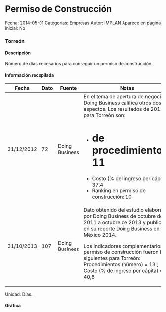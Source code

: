Permiso de Construcción
=====

Fecha: 2014-05-01
Categorías: Empresas
Autor: IMPLAN
Aparece en pagina inicial: No

### Torreón

#### Descripción

Número de días necesarios para conseguir un permiso de construcción.

<!-- break -->

#### Información recopilada

<table class="table table-hover table-bordered matriz">
  <thead>
    <tr><th>Fecha</th><th>Dato</th><th>Fuente</th><th>Notas</th></tr>
  </thead>
  <tbody>
    <tr><td class="centrado">31/12/2012</td><td class="derecha">72</td><td>Doing Business</td><td>En el tema de apertura de negocio Doing Business califica otros dos aspectos. Los resultados de 2012 para Torreón son: 

- # de procedimientos: 11
- Costo (% del ingreso per cápita): 37.4 
- Ranking en permiso de construcción: 10</td></tr>
    <tr><td class="centrado">31/10/2013</td><td class="derecha">107</td><td>Doing Business</td><td>Dato obtenido del estudio elaborado por Doing Business de octubre de 2011 a octubre de 2013 y publicado en su reporte Doing Business en México 2014. 

Los Indicadores complementarios en permiso de construcción fueron los siguientes para Torreón: 
Procedimientos (número) = 13 ; 
Costo (% de ingreso per cápita) = 40,6</td></tr>
  </tbody>
</table>

Unidad: Días.

#### Gráfica

<div id="Morrisnrhhqyrb" class="grafica"></div>
  <script>
  new Morris.Line({
    element: 'Morrisnrhhqyrb',
    data: [
      { fecha: '2012-12-31', dato: 72 },
      { fecha: '2013-10-31', dato: 107 }
    ],
    xkey: 'fecha',
    ykeys: ['dato'],
    labels: ['Dato'],
    lineColors: ['#FF5B02'],
    xLabelFormat: function(d) {
      return d.getDate()+'/'+(d.getMonth()+1)+'/'+d.getFullYear();
    },
    dateFormat: function (ts) {
      var d = new Date(ts);
      return d.getDate() + '/' + (d.getMonth() + 1) + '/' + d.getFullYear();
    }
  });
  </script>
